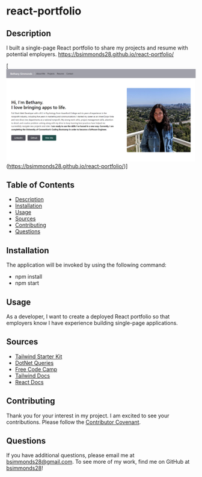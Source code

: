 # react-portfolio
## Description
I built a single-page React portfolio to share my projects and resume with potential employers. 
https://bsimmonds28.github.io/react-portfolio/

[![Picture of the application](./public/demo-pic.png)(https://bsimmonds28.github.io/react-portfolio/)]

## Table of Contents
- [Description](#description)
- [Installation](#installation)
- [Usage](#usage)
- [Sources](#sources)
- [Contributing](#contributing)
- [Questions](#questions)

## Installation
The application will be invoked by using the following command: 
- npm install
- npm start

## Usage
As a developer, I want to create a deployed React portfolio so that employers know I have experience building single-page applications.

## Sources
- [Tailwind Starter Kit](https://www.creative-tim.com/learning-lab/tailwind-starter-kit/documentation/react/modals/regular)
- [DotNet Queries](http://dotnetqueries.com/Article/162/how-to-display-pdf-in-bootstrap-modal-popup)
- [Free Code Camp](https://www.freecodecamp.org/news/build-portfolio-website-react/)
- [Tailwind Docs](https://tailwindcss.com/docs/installation)
- [React Docs](https://react.dev/learn)

## Contributing
Thank you for your interest in my project. I am excited to see your contributions. Please follow the [Contributor Covenant](https://www.contributor-covenant.org/).

## Questions
If you have additional questions, please email me at bsimmonds28@gmail.com.
To see more of my work, find me on GitHub at [bsimmonds28](https://github.com/bsimmonds28)!
